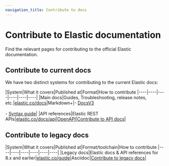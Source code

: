 ```yaml
---
navigation_title: Contribute to docs
---
```


# Contribute to Elastic documentation

Find the relevant pages for contributing to the official Elastic documentation.

## Contribute to current docs

We have two distinct systems for contributing to the current Elastic docs:

|System|What it covers|Published at|Format|How to contribute
|----|----|----|----|----|----|
|Main docs|Guides, Troubleshooting, release notes, etc.|[elastic.co/docs](https://www.elastic.co/docs)|Markdown+|- [DocsV3](https://elastic.github.io/docs-builder/contribute/) <br><br> - [Syntax guide](https://elastic.github.io/docs-builder/syntax/)|
|API references|Elastic REST APIs|[elastic.co/docs/api](https://www.elastic.co/docs/api/)|[OpenAPI](https://swagger.io/specification/)|[Contribute to API docs](./api-docs/index.md)|

## Contribute to legacy docs

|System|What it covers|Published at|Format/toolchain|How to contribute
|----|----|----|----|----|----|
|Legacy docs|Elastic docs & API references for 8.x and earlier|[elastic.co/guide](https://www.elastic.co/guide/index.html)|Asciidoc|[Contribute to legacy docs](https://elastic.github.io/docs-builder/contribute/#contribute-to-elastic.coguide)|
